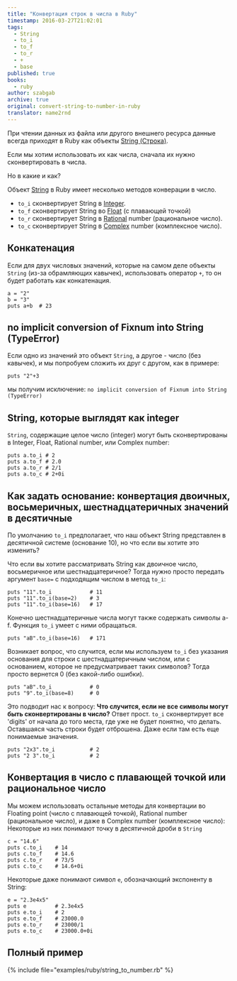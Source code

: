 ```yaml
---
title: "Конвертация строк в числа в Ruby"
timestamp: 2016-03-27T21:02:01
tags:
  - String
  - to_i
  - to_f
  - to_r
  - +
  - base
published: true
books:
  - ruby
author: szabgab
archive: true
original: convert-string-to-number-in-ruby
translator: name2rnd
---
```



При чтении данных из файла или другого внешнего ресурса данные всегда приходят в Ruby как 
объекты [String (Строка)](http://ruby-doc.org/core-2.2.0/String.html).

Если мы хотим использовать их как числа, сначала их нужно сконвертировать в числа.

Но в какие и как?


Объект [String](http://ruby-doc.org/core-2.2.0/String.html) в Ruby имеет несколько методов
конверации в число.

* `to_i` сконвертирует String в [Integer](http://ruby-doc.org/core-2.2.0/Integer.html).
* `to_f` сконвертирует String во [Float](http://ruby-doc.org/core-2.2.0/Float.html) (с плавающей точкой)
* `to_r` сконвертирует String в [Rational](http://ruby-doc.org/core-2.2.0/Rational.html) number (рациональное число).
* `to_c` сконвертирует String в [Complex](http://ruby-doc.org/core-2.2.0/Complex.html) number (комплексное число).


## Конкатенация

Если для двух числовых значений, которые на самом деле объекты `String` (из-за обрамляющих кавычек), использовать оператор `+`,
то он будет работать как конкатенация.

```
a = "2"
b = "3"
puts a+b  # 23
```

## no implicit conversion of Fixnum into String (TypeError)

Если одно из значений это объект `String`, а другое - число (без кавычек), и мы попробуем сложить их друг с другом, как в примере:

```
puts "2"+3 
```

мы получим исключение: `no implicit conversion of Fixnum into String (TypeError)`

## String, которые выглядят как integer

`String`, содержащие целое число (integer) могут быть сконвертированы в Integer, Float, Rational number, или Complex number:

```
puts a.to_i # 2
puts a.to_f # 2.0
puts a.to_r # 2/1
puts a.to_c # 2+0i
```

## Как задать основание: конвертация двоичных, восьмеричных, шестнадцатеричных значений в десятичные

По умолчанию `to_i` предполагает, что наш объект String представлен в десятичной системе (основание 10), но что если вы хотите это изменить?

Что если вы хотите рассматривать String как двоичное число, восьмеричное или шестнадцатеричное? Тогда нужно просто передать аргумент `base=`
с подходящим числом в метод `to_i`:

```
puts "11".to_i            # 11
puts "11".to_i(base=2)    # 3
puts "11".to_i(base=16)   # 17
```

Конечно шестнадцатеричные числа могут также содержать символы a-f. Функция `to_i` умеет с ними обращаться.

```
puts "aB".to_i(base=16)   # 171
```

Возникает вопрос, что случится, если мы используем `to_i` без указания основания для строки с шестнадцатеричным числом,
или с основанием, которое не предусматривает таких символов? Тогда просто вернется 0 (без какой-либо ошибки).

```
puts "aB".to_i            # 0
puts "9".to_i(base=8)     # 0
```

Это подводит нас к вопросу: <b>Что случится, если не все символы могут быть сконвертированы в число?</b>
Ответ прост.
`to_i` сконвертирует все 'digits' от начала до того места, где уже не будет понятно, что делать.
Оставшаяся часть строки будет отброшена. Даже если там есть еще понимаемые значения.

```
puts "2x3".to_i           # 2
puts "2 3".to_i           # 2
```

## Конвертация в число с плавающей точкой или рациональное число

Мы можем использовать остальные методы для конвертации во Floating point (число с плавающей точкой), Rational number (рациональное число), и даже в Complex number (комплексное число):
Некоторые из них понимают точку в десятичной дроби в `String`

```
c = "14.6"
puts c.to_i    # 14
puts c.to_f    # 14.6
puts c.to_r    # 73/5
puts c.to_c    # 14.6+0i
```

Некоторые даже понимают символ `e`, обозначающий экспоненту в String:

```
e = "2.3e4x5"
puts e         # 2.3e4x5
puts e.to_i    # 2
puts e.to_f    # 23000.0
puts e.to_r    # 23000/1
puts e.to_c    # 23000.0+0i
```

## Полный пример

{% include file="examples/ruby/string_to_number.rb" %}



